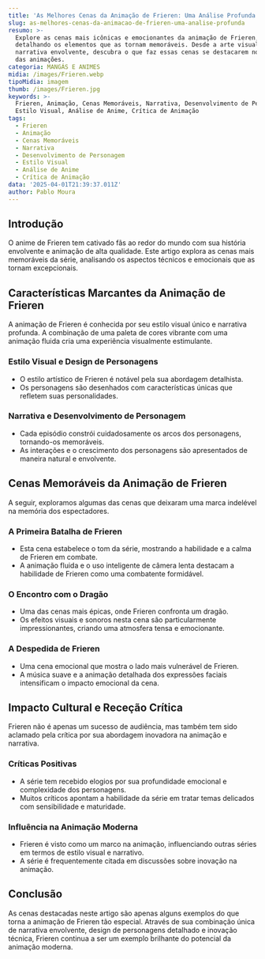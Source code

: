 ```yaml
---
title: 'As Melhores Cenas da Animação de Frieren: Uma Análise Profunda'
slug: as-melhores-cenas-da-animacao-de-frieren-uma-analise-profunda
resumo: >-
  Explore as cenas mais icônicas e emocionantes da animação de Frieren,
  detalhando os elementos que as tornam memoráveis. Desde a arte visual até a
  narrativa envolvente, descubra o que faz essas cenas se destacarem no mundo
  das animações.
categoria: MANGÁS E ANIMES
midia: /images/Frieren.webp
tipoMidia: imagem
thumb: /images/Frieren.jpg
keywords: >-
  Frieren, Animação, Cenas Memoráveis, Narrativa, Desenvolvimento de Personagem,
  Estilo Visual, Análise de Anime, Crítica de Animação
tags:
  - Frieren
  - Animação
  - Cenas Memoráveis
  - Narrativa
  - Desenvolvimento de Personagem
  - Estilo Visual
  - Análise de Anime
  - Crítica de Animação
data: '2025-04-01T21:39:37.011Z'
author: Pablo Moura
---
```


## Introdução
O anime de Frieren tem cativado fãs ao redor do mundo com sua história envolvente e animação de alta qualidade. Este artigo explora as cenas mais memoráveis da série, analisando os aspectos técnicos e emocionais que as tornam excepcionais.

## Características Marcantes da Animação de Frieren
A animação de Frieren é conhecida por seu estilo visual único e narrativa profunda. A combinação de uma paleta de cores vibrante com uma animação fluida cria uma experiência visualmente estimulante.

### Estilo Visual e Design de Personagens
- O estilo artístico de Frieren é notável pela sua abordagem detalhista.
- Os personagens são desenhados com características únicas que refletem suas personalidades.

### Narrativa e Desenvolvimento de Personagem
- Cada episódio constrói cuidadosamente os arcos dos personagens, tornando-os memoráveis.
- As interações e o crescimento dos personagens são apresentados de maneira natural e envolvente.

## Cenas Memoráveis da Animação de Frieren
A seguir, exploramos algumas das cenas que deixaram uma marca indelével na memória dos espectadores.

### A Primeira Batalha de Frieren
- Esta cena estabelece o tom da série, mostrando a habilidade e a calma de Frieren em combate.
- A animação fluida e o uso inteligente de câmera lenta destacam a habilidade de Frieren como uma combatente formidável.

### O Encontro com o Dragão
- Uma das cenas mais épicas, onde Frieren confronta um dragão.
- Os efeitos visuais e sonoros nesta cena são particularmente impressionantes, criando uma atmosfera tensa e emocionante.

### A Despedida de Frieren
- Uma cena emocional que mostra o lado mais vulnerável de Frieren.
- A música suave e a animação detalhada dos expressões faciais intensificam o impacto emocional da cena.

## Impacto Cultural e Receção Crítica
Frieren não é apenas um sucesso de audiência, mas também tem sido aclamado pela crítica por sua abordagem inovadora na animação e narrativa.

### Críticas Positivas
- A série tem recebido elogios por sua profundidade emocional e complexidade dos personagens.
- Muitos críticos apontam a habilidade da série em tratar temas delicados com sensibilidade e maturidade.

### Influência na Animação Moderna
- Frieren é visto como um marco na animação, influenciando outras séries em termos de estilo visual e narrativo.
- A série é frequentemente citada em discussões sobre inovação na animação.

## Conclusão
As cenas destacadas neste artigo são apenas alguns exemplos do que torna a animação de Frieren tão especial. Através de sua combinação única de narrativa envolvente, design de personagens detalhado e inovação técnica, Frieren continua a ser um exemplo brilhante do potencial da animação moderna.
